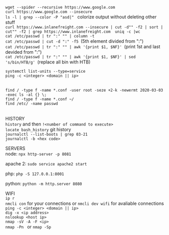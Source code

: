 
 ```wget --spider --recursive https://www.google.com```<br/>
  ```curl https://www.google.com --insecure ```<br/>
  ```ls -l | grep --color -P "asd|" ``` colorize output without deleting other stuff<br/> 
  ```curl https://www.inlanefreight.com --insecure | cut -d"" -f2 | sort | cut"" -f2 | grep https://www.inlanefreight.com  uniq -c |wc ```<br/>
  ```cat /etc/passwd | tr ":" "" | column -t ```<br/>
  ```cat /etc/passwd | cut -d ":" -f5 ```(5th element divided from ":")<br/>
  ```cat /etc/passwd | tr ":" "" | awk '{print $1, $NF}' ```(print 1st and last devided from ":") <br/>
  ```cat /etc/passwd | tr ":" "" | awk '{print $1, $NF}' | sed 's/bin/HTB/g' ```(replace all bin with HTB)<br/>

  ```systemctl list-units --type=service ```<br/>
  ```ping -c <integer> <domain || ip> ```<br/>
<br/>

  ```find / -type f -name *.conf -user root -seze +2-k -newermt 2020-03-03 -exec ls -al {} \; ```<br/>
  ```find / -type f -name *.conf ~/ ```<br/>
  ```find /etc/ -name passwd ```<br/>
<br/>

HISTORY<br/>
  ```history``` and then ```!<number of command to execute>``` <br/> 
  ```locate bash_history``` git history <br/>
  ```journalctl --list-boots | grep 03-21 ```<br/>
  ```journalctl -b <hex code> ```<br/>



SERVERS<br/>
  node: ```npx http-server -p 8081 ```<br/>

  apache 2: ```sudo service apache2 start ```<br/>

  php: ```php -S 127.0.0.1:8001 ```<br/>

  python: ```python -m http.server 8080 ```<br/>

WIFI<br/>
 ```ip r```<br/>
 ```nmcli con``` for your connections or ```nmcli dev wifi``` for avaliable connections<br/>
  ```ping -c <integer> <domain || ip> ```<br/>
  ```dig -x <ip address> ```<br/>
  ```nslookup <host ip> ```<br/>
  ```nmap -sV -A -F <ip> ``` <br/>
  ```nmap -Pn ```   or   ```nmap -Sp``` <br/>
 
